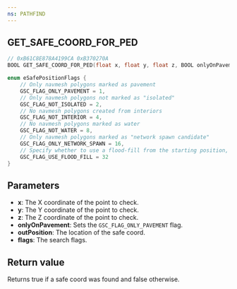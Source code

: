 ```yaml
---
ns: PATHFIND
---
```

## GET_SAFE_COORD_FOR_PED

```c
// 0xB61C8E878A4199CA 0xB370270A
BOOL GET_SAFE_COORD_FOR_PED(float x, float y, float z, BOOL onlyOnPavement, Vector3* outPosition, int flags);
```

```cpp
enum eSafePositionFlags {
    // Only navmesh polygons marked as pavement
    GSC_FLAG_ONLY_PAVEMENT = 1,
    // Only navmesh polygons not marked as "isolated"
    GSC_FLAG_NOT_ISOLATED = 2,
    // No navmesh polygons created from interiors
    GSC_FLAG_NOT_INTERIOR = 4,
    // No navmesh polygons marked as water
    GSC_FLAG_NOT_WATER = 8,
    // Only navmesh polygons marked as "network spawn candidate"
    GSC_FLAG_ONLY_NETWORK_SPAWN = 16,
    // Specify whether to use a flood-fill from the starting position, as opposed to scanning all polygons within the search volume
    GSC_FLAG_USE_FLOOD_FILL = 32
}
```

## Parameters
* **x**: The X coordinate of the point to check.
* **y**: The Y coordinate of the point to check.
* **z**: The Z coordinate of the point to check.
* **onlyOnPavement**: Sets the `GSC_FLAG_ONLY_PAVEMENT` flag.
* **outPosition**: The location of the safe coord.
* **flags**: The search flags.

## Return value
Returns true if a safe coord was found and false otherwise.